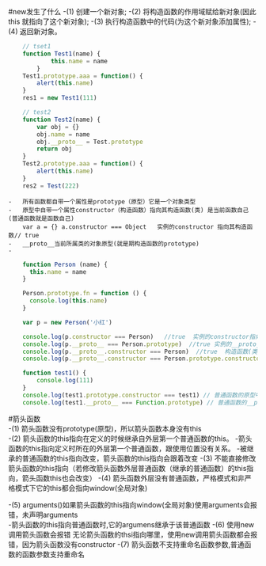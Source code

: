 #new发生了什么
 -(1) 创建一个新对象;
 -(2) 将构造函数的作用域赋给新对象(因此 this 就指向了这个新对象);
 -(3) 执行构造函数中的代码(为这个新对象添加属性);
 -(4) 返回新对象。

```javascript
    // tset1
    function Test1(name) {
            this.name = name
        }
    Test1.prototype.aaa = function() {
        alert(this.name)
    }
    res1 = new Test1(111)

    // test2
    function Test2(name) {
        var obj = {}
        obj.name = name
        obj.__proto__ = Test.prototype
        return obj  
    }
    Test2.prototype.aaa = function() {
        alert(this.name)
    }
    res2 = Test(222)

```

    -   所有函数都自带一个属性是prototype（原型）它是一个对象类型
    -   原型中自带一个属性constructor（构造函数）指向其构造函数(类) 是当前函数自己(普通函数就是函数自己)
        var a = {} a.constructor === Object   实例的constructor 指向其构造函数// true
    -   __proto__当前所属类的对象原型(就是期构造函数的prototype)
    -           

```javascript
    function Person (name) {
      this.name = name
    }

    Person.prototype.fn = function () {
      console.log(this.name)
    }

    var p = new Person('小红')

    console.log(p.constructor === Person)   //true  实例的constructor指向期构造函数(类)
    console.log(p.__proto__ === Person.prototype)  //true 实例的__proto__指向期构造函数(类)的prototoye(原型) 
    console.log(p.__proto__.constructor === Person)  //true  构造函数(类)的原型中有constructor指向类自己
    console.log(p.__proto__.constructor === Person.prototype.constructor)  //true  

    function test1() {
        console.log(111)
    }
    console.log(test1.prototype.constructor === test1) // 普通函数的原型中的constructor指向函数自己
    console.log(test1.__proto__ === Function.prototype) // 普通函数的__proto__指向 函数类的prototype

```

#箭头函数   
 -(1) 箭头函数没有prototype(原型)，所以箭头函数本身没有this        
 -(2) 箭头函数的this指向在定义的时候继承自外层第一个普通函数的this。
        -箭头函数的this指向定义时所在的外层第一个普通函数，跟使用位置没有关系。
        -被继承的普通函数的this指向改变，箭头函数的this指向会跟着改变
 -(3) 不能直接修改箭头函数的this指向（若修改箭头函数外层普通函数（继承的普通函数）的this指向，箭头函数this也会改变）
 -(4) 箭头函数外层没有普通函数，严格模式和非严格模式下它的this都会指向window(全局对象)

 -(5) arguments()如果箭头函数的this指向window(全局对象)使用arguments会报错，未声明arguments  
        -箭头函数的this指向普通函数时,它的argumens继承于该普通函数
 -(6) 使用new调用箭头函数会报错 无论箭头函数的thsi指向哪里，使用new调用箭头函数都会报错，因为箭头函数没有constructor
 -(7) 箭头函数不支持重命名函数参数,普通函数的函数参数支持重命名


